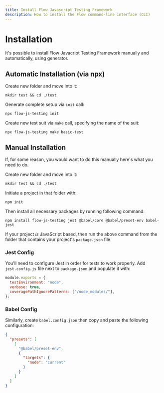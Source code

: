```yaml
---
title: Install Flow Javascript Testing Framework
description: How to install the Flow command-line interface (CLI)
---
```


# Installation

It's possible to install Flow Javacript Testing Framework manually and automatically, using generator.

## Automatic Installation (via npx)

Create new folder and move into it:

```shell
mkdir test && cd ./test
```

Generate complete setup via `init` call:

```shell
npx flow-js-testing init
```

Create new test suit via `make` call, specifying the name of the suit:

```shell
npx flow-js-testing make basic-test
```

## Manual Installation

If, for some reason, you would want to do this manually here's what you need to do.

Create new folder and move into it:

```shell
mkdir test && cd ./test
```

Initiate a project in that folder with:

```shell
npm init
```

Then install all necessary packages by running following command:

```shell
npm install flow-js-testing jest @babel/core @babel/preset-env babel-jest
```

If your project _is_ JavaScript based, then run the above command from the folder that contains your project's `package.json` file.

### Jest Config

You'll need to configure Jest in order for tests to work properly.
Add `jest.config.js` file next to `package.json` and populate it with:

```javascript
module.exports = {
  testEnvironment: "node",
  verbose: true,
  coveragePathIgnorePatterns: ["/node_modules/"],
};
```

### Babel Config

Similarly, create `babel.config.json` then copy and paste the following configuration:

```json
{
  "presets": [
    [
      "@babel/preset-env",
      {
        "targets": {
          "node": "current"
        }
      }
    ]
  ]
}
```
